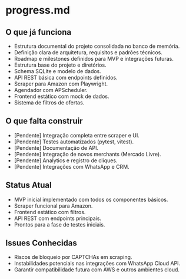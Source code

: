 # progress.md

## O que já funciona
- Estrutura documental do projeto consolidada no banco de memória.
- Definição clara de arquitetura, requisitos e padrões técnicos.
- Roadmap e milestones definidos para MVP e integrações futuras.
- Estrutura base do projeto e diretórios.
- Schema SQLite e modelo de dados.
- API REST básica com endpoints definidos.
- Scraper para Amazon com Playwright.
- Agendador com APScheduler.
- Frontend estático com mock de dados.
- Sistema de filtros de ofertas.

## O que falta construir
- [Pendente] Integração completa entre scraper e UI.
- [Pendente] Testes automatizados (pytest, vitest).
- [Pendente] Documentação de API.
- [Pendente] Integração de novos merchants (Mercado Livre).
- [Pendente] Analytics e registro de cliques.
- [Pendente] Integrações com WhatsApp e CRM.

## Status Atual
- MVP inicial implementado com todos os componentes básicos.
- Scraper funcional para Amazon.
- Frontend estático com filtros.
- API REST com endpoints principais.
- Prontos para a fase de testes iniciais.

## Issues Conhecidas
- Riscos de bloqueio por CAPTCHAs em scraping.
- Instabilidades potenciais nas integrações com WhatsApp Cloud API.
- Garantir compatibilidade futura com AWS e outros ambientes cloud. 